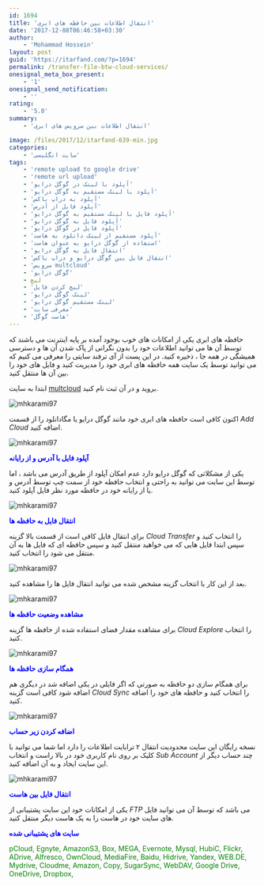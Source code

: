 ```yaml
---
id: 1694
title: 'انتقال اطلاعات بین حافظه های ابری'
date: '2017-12-08T06:46:58+03:30'
author:
    - 'Mohammad Hossein'
layout: post
guid: 'https://itarfand.com/?p=1694'
permalink: /transfer-file-btw-cloud-services/
onesignal_meta_box_present:
    - '1'
onesignal_send_notification:
    - ''
rating:
    - '5.0'
summary:
    - 'انتقال اطلاعات بین سرویس های ابری'

image: /files/2017/12/itarfand-639-min.jpg
categories:
    - 'سایت انگلیسی'
tags:
    - 'remote upload to google drive'
    - 'remote url upload'
    - 'آپلود با لینک در گوگل درایو'
    - 'آپلود با لینک مستقیم به گوگل درایو'
    - 'آپلود به دراپ باکس'
    - 'آپلود فایل از آدرس'
    - 'آپلود فایل با لینک مستقیم به گوگل درایو'
    - 'آپلود فایل به گوگل درایو'
    - 'آپلود فایل در گوگل درایو'
    - 'آپلود مستقیم از لینک دانلود به هاست'
    - 'استفاده از گوگل درایو به عنوان هاست'
    - 'انتقال فایل به گوگل درایو'
    - 'انتقال فایل بین گوگل درایو و دراپ باکس'
    - 'سرویس multcloud'
    - 'گوگل درایو'
    - لیچ
    - 'لیچ کردن فایل'
    - 'لینک گوگل درایو'
    - 'لینک مستقیم گوگل درایو'
    - 'معرفی سایت'
    - 'هاست گوگل'
---
```


حافظه های ابری یکی از امکانات های خوب بوجود آمده بر پایه اینترنت می باشند که توسط آن ها می توانید اطلاعات خود را بدون نگرانی از پاک شدن آن ها و دسترسی همیشگی در همه جا ، ذخیره کنید. در این پست از آی ترفند سایتی را معرفی می کنیم که می توانید توسط یک سایت همه حافظه های ابری خود را مدیریت کنید و فایل های خود را بین آن ها منتقل کنید.

ابتدا به سایت [multcloud](https://www.multcloud.com/sign?method=up&tc=51feffd65ff9cd94015ffe65d815046d) بروید و در آن ثبت نام کنید.

![mhkarami97](/files/2017/12/itarfand-631-min.jpg)

اکنون کافی است حافظه های ابری خود مانند گوگل درایو یا مگادانلود را از قسمت *Add Cloud* اضافه کنید.

![mhkarami97](/files/2017/12/itarfand-634-min.jpg)

<span style="color: #0000ff;">**آپلود فایل با آدرس و از رایانه**</span>

یکی از مشکلاتی که گوگل درایو دارد عدم امکان آپلود از طریق آدرس می باشد ، اما توسط این سایت می توانید به راحتی و انتخاب حافظه خود از سمت چپ توسط آدرس و یا از رایانه خود در حافظه مورد نظر فایل آپلود کنید.

![mhkarami97](/files/2017/12/itarfand-638-min.jpg)

<span style="color: #0000ff;">**انتقال فایل به حافظه ها**</span>

برای انتقال فایل کافی است از قسمت بالا گزینه *Cloud Transfer* را انتخاب کنید و سپس ابتدا فایل هایی که می خواهید منتقل کنید و سپس حافظه ای که فایل ها به آن منتقل می شود را انتخاب کنید.

![mhkarami97](/files/2017/12/itarfand-633-min.jpg)

بعد از این کار با انتخاب گزینه مشخص شده می توانید انتقال فایل ها را مشاهده کنید.

![mhkarami97](/files/2017/12/itarfand-632-min.jpg)

<span style="color: #0000ff;">**مشاهده وضعیت حافظه ها**</span>

برای مشاهده مقدار فضای استفاده شده از حافظه ها گزینه *Cloud Explore* را انتخاب کنید.

![mhkarami97](/files/2017/12/itarfand-635-min.jpg)

<span style="color: #0000ff;">**همگام سازی حافظه ها**</span>

برای همگام سازی دو حافظه به صورتی که اگر فایلی در یکی اضافه شد در دیگری هم اضافه شود کافی است گزینه *Cloud Sync* را انتخاب کنید و حافظه های خود را اضافه کنید.

![mhkarami97](/files/2017/12/itarfand-636-min.jpg)

<span style="color: #0000ff;">**اضافه کردن زیر حساب**</span>

نسخه رایگان این سایت محدودیت انتقال ۲ ترابایت اطلاعات را دارد اما شما می توانید با کلیک بر روی نام کاربری خود در بالا راست و انتخاب *Sub Account* چند حساب دیگر از این سایت ایجاد و به آن اضافه کنید.

![mhkarami97](/files/2017/12/itarfand-637-min.jpg)

<span style="color: #0000ff;">**انتقال فایل بین هاست**</span>

یکی از امکانات خود این سایت پشتیبانی از *FTP* می باشد که توسط آن می توانید فایل های سایت خود در هاست را به یک هاست دیگر منتقل کنید.

<span style="color: #0000ff;">**سایت های پشتیبانی شده**</span>

<span style="color: #008000;">pCloud, Egnyte, AmazonS3, Box, MEGA, Evernote, Mysql, HubiC, Flickr, ADrive, Alfresco, OwnCloud, MediaFire, Baidu, Hidrive, Yandex, WEB.DE, Mydrive, Cloudme, Amazon, Copy, SugarSync, WebDAV, Google Drive, OneDrive, Dropbox, </span>
